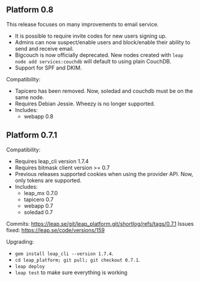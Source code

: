 Platform 0.8
-----------------------

This release focuses on many improvements to email service.

* It is possible to require invite codes for new users signing up.
* Admins can now suspect/enable users and block/enable their ability to send
  and receive email.
* Bigcouch is now officially deprecated. New nodes created with `leap node add
  services:couchdb` will default to using plain CouchDB.
* Support for SPF and DKIM.

Compatibility:

* Tapicero has been removed. Now, soledad and couchdb must be on the same node.
* Requires Debian Jessie. Wheezy is no longer supported.
* Includes:
  * webapp 0.8

Platform 0.7.1
-----------------------

Compatibility:

* Requires leap_cli version 1.7.4
* Requires bitmask client version >= 0.7
* Previous releases supported cookies when using the provider API. Now, only
  tokens are supported.
* Includes:
  * leap_mx 0.7.0
  * tapicero 0.7
  * webapp 0.7
  * soledad 0.7

Commits: https://leap.se/git/leap_platform.git/shortlog/refs/tags/0.7.1
Issues fixed: https://leap.se/code/versions/159

Upgrading:

* `gem install leap_cli --version 1.7.4`.
* `cd leap_platform; git pull; git checkout 0.7.1`.
* `leap deploy`
* `leap test` to make sure everything is working
